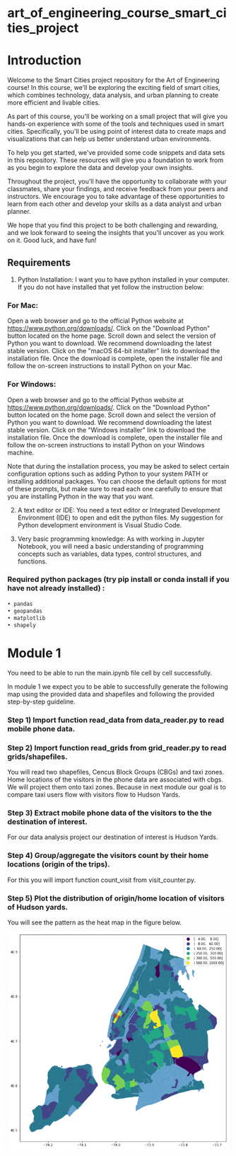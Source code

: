 ﻿# art_of_engineering_course_smart_cities_project

# Introduction

Welcome to the Smart Cities project repository for the Art of Engineering course! In this course, we'll be exploring the exciting field of smart cities, which combines technology, data analysis, and urban planning to create more efficient and livable cities.

As part of this course, you'll be working on a small project that will give you hands-on experience with some of the tools and techniques used in smart cities. Specifically, you'll be using point of interest data to create maps and visualizations that can help us better understand urban environments.

To help you get started, we've provided some code snippets and data sets in this repository. These resources will give you a foundation to work from as you begin to explore the data and develop your own insights.

Throughout the project, you'll have the opportunity to collaborate with your classmates, share your findings, and receive feedback from your peers and instructors. We encourage you to take advantage of these opportunities to learn from each other and develop your skills as a data analyst and urban planner.

We hope that you find this project to be both challenging and rewarding, and we look forward to seeing the insights that you'll uncover as you work on it. Good luck, and have fun!

## Requirements
1) Python Installation: I want you to have python installed in your computer. If you do not have installed that yet follow the instruction below:
### For Mac:
Open a web browser and go to the official Python website at https://www.python.org/downloads/.
Click on the "Download Python" button located on the home page.
Scroll down and select the version of Python you want to download. We recommend downloading the latest stable version.
Click on the "macOS 64-bit installer" link to download the installation file.
Once the download is complete, open the installer file and follow the on-screen instructions to install Python on your Mac.

### For Windows:
Open a web browser and go to the official Python website at https://www.python.org/downloads/.
Click on the "Download Python" button located on the home page.
Scroll down and select the version of Python you want to download. We recommend downloading the latest stable version.
Click on the "Windows installer" link to download the installation file.
Once the download is complete, open the installer file and follow the on-screen instructions to install Python on your Windows machine.

Note that during the installation process, you may be asked to select certain configuration options such as adding Python to your system PATH or installing additional packages. You can choose the default options for most of these prompts, but make sure to read each one carefully to ensure that you are installing Python in the way that you want.

2) A text editor or IDE: You need a text editor or Integrated Development Environment (IDE) to open and edit the python files. My suggestion for Python development environment is Visual Studio Code.

3) Very basic programming knowledge: As with working in Jupyter Notebook, you will need a basic understanding of programming concepts such as variables, data types, control structures, and functions.

### Required python packages (try pip install or conda install if you have not already installed) :

    • pandas
    • geopandas
    • matplotlib
    • shapely 
      
# Module 1

You need to be able to run the main.ipynb file cell by cell successfully.


In module 1 we expect you to be able to successfully generate the following map using the provided data and shapefiles and following the provided step-by-step guideline.

### Step 1) Import function read_data from data_reader.py to read mobile phone data.

### Step 2) Import function read_grids from grid_reader.py to read grids/shapefiles.

You will read two shapefiles, Cencus Block Groups (CBGs) and taxi zones. Home locations of the visitors in the phone data are associated with cbgs. We will project them onto taxi zones. Because in next module our goal is to compare taxi users flow with visitors flow to Hudson Yards.

### Step 3) Extract mobile phone data of the visitors to the the destination of interest.

For our data analysis project our destination of interest is Hudson Yards.

### Step 4) Group/aggregate the visitors count by their home locations (origin of the trips).

For this you will import function count_visit from visit_counter.py.

### Step 5) Plot the distribution of origin/home location of visitors of Hudson yards.

You will see the pattern as the heat map in the figure below.

![](./map.png)

